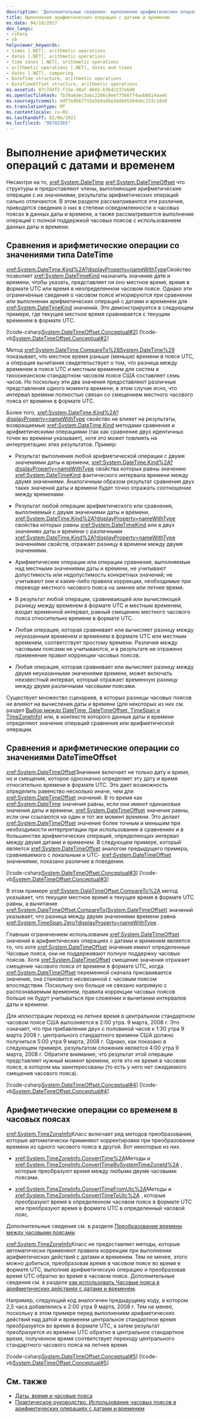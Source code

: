 ```yaml
---
description: 'Дополнительные сведения: выполнение арифметических операций с датами и временем'
title: Выполнение арифметических операций с датами и временем
ms.date: 04/10/2017
dev_langs:
- csharp
- vb
helpviewer_keywords:
- times [.NET], arithmetic operations
- dates [.NET], arithmetic operations
- time zones [.NET], arithmetic operations
- arithmetic operations [.NET], dates and times
- dates [.NET], comparing
- DateTime structure, arithmetic operations
- DateTimeOffset structure, arithmetic operations
ms.assetid: 87c7ddf2-f15e-48af-8602-b3642237e6d0
ms.openlocfilehash: 7b39a6dec3abc2206c8eef7566f74aab6614aae6
ms.sourcegitcommit: ddf7edb67715a5b9a45e3dd44536dabc153c1de0
ms.translationtype: MT
ms.contentlocale: ru-RU
ms.lasthandoff: 02/06/2021
ms.locfileid: "99702565"
---
```

# <a name="performing-arithmetic-operations-with-dates-and-times"></a>Выполнение арифметических операций с датами и временем

Несмотря на то, <xref:System.DateTime> <xref:System.DateTimeOffset> что структуры и предоставляют члены, выполняющие арифметические операции с их значениями, результаты арифметических операций сильно отличаются. В этом разделе рассматриваются эти различия, приводятся сведения о них в степени осведомленности о часовых поясах в данных даты и времени, а также рассматривается выполнение операций с полной поддержкой часовых поясов с использованием данных даты и времени.

## <a name="comparisons-and-arithmetic-operations-with-datetime-values"></a>Сравнения и арифметические операции со значениями типа DateTime

<xref:System.DateTime.Kind%2A?displayProperty=nameWithType>Свойство позволяет <xref:System.DateTimeKind> назначить значение дате и времени, чтобы указать, представляет ли оно местное время, время в формате UTC или время в неопределенном часовом поясе. Однако эти ограниченные сведения о часовом поясе игнорируются при сравнении или выполнении арифметических операций с датами и временем для <xref:System.DateTimeKind> значений. Это демонстрируется в следующем примере, где текущее местное время сравнивается с текущим временем в формате UTC.

[!code-csharp[System.DateTimeOffset.Conceptual#2](../../../samples/snippets/csharp/VS_Snippets_CLR_System/system.DateTimeOffset.Conceptual/cs/Conceptual2.cs#2)]
[!code-vb[System.DateTimeOffset.Conceptual#2](../../../samples/snippets/visualbasic/VS_Snippets_CLR_System/system.DateTimeOffset.Conceptual/vb/Conceptual2.vb#2)]

Метод <xref:System.DateTime.CompareTo%28System.DateTime%29> показывает, что местное время раньше (меньше) времени в поясе UTC, а операция вычитания свидетельствует о том, что разница между временем в поясе UTC и местным временем для систем в тихоокеанском стандартном часовом поясе США составляет семь часов. Но поскольку эти два значения предоставляют различные представления одного момента времени, в этом случае ясно, что интервал времени полностью связан со смещением местного часового пояса от времени в формате UTC.

Более того, <xref:System.DateTime.Kind%2A?displayProperty=nameWithType> свойство не влияет на результаты, возвращаемые <xref:System.DateTime.Kind> методами сравнения и арифметическими операциями (так как сравнение двух идентичных точек во времени указывает), хотя это может повлиять на интерпретацию этих результатов. Пример:

- Результат выполнения любой арифметической операции с двумя значениями даты и времени, <xref:System.DateTime.Kind%2A?displayProperty=nameWithType> свойства которых равны значению <xref:System.DateTimeKind> фактического интервала времени между двумя значениями. Аналогичным образом результат сравнения двух таких значений даты и времени будет точно отражать соотношение между временами.

- Результат любой операции арифметического или сравнения, выполняемый с двумя значениями даты и времени, <xref:System.DateTime.Kind%2A?displayProperty=nameWithType> свойства которых равны <xref:System.DateTimeKind> или в двух значениях даты и времени с различными <xref:System.DateTime.Kind%2A?displayProperty=nameWithType> значениями свойств, отражает разницу в времени между двумя значениями.

- Арифметические операции или операции сравнения, выполняемые над местными значениями даты и времени, не учитывают допустимость или недопустимость конкретных значений; не учитывают они и какие-либо правила коррекции, необходимые при переводе местного часового пояса на зимнее или летнее время.

- В результат любой операции, сравнивающей или вычисляющей разницу между временем в формате UTC и местным временем, входит временной интервал, равный смещению местного часового пояса относительно времени в формате UTC.

- Любая операция, которая сравнивает или вычисляет разницу между неуказанным временем и временем в формате UTC или местным временем, соответствует простому времени. Различия между часовыми поясами не учитываются, и в результате не отражено применение правил коррекции часовых поясов.

- Любая операция, которая сравнивает или вычисляет разницу между двумя неуказанными значениями времени, может включать неизвестный интервал, который отражает временную разницу между двумя различными часовыми поясами.

Существует множество сценариев, в которых разницы часовых поясов не влияют на вычисления даты и времени (для некоторых из них см. раздел [Выбор между DateTime, DateTimeOffset, TimeSpan и TimeZoneInfo](choosing-between-datetime.md)) или, в контексте которого данные даты и времени определяют значение операций сравнения или арифметической операции.

## <a name="comparisons-and-arithmetic-operations-with-datetimeoffset-values"></a>Сравнения и арифметические операции со значениями DateTimeOffset

<xref:System.DateTimeOffset>Значение включает не только дату и время, но и смещение, которое однозначно определяет эту дату и время относительно времени в формате UTC. Это дает возможность определить равенство несколько иначе, чем для <xref:System.DateTimeOffset> значений. В то время как <xref:System.DateTime> значения равны, если они имеют одинаковые значения даты и времени, <xref:System.DateTimeOffset> значения равны, если они ссылаются на один и тот же момент времени. Это делает <xref:System.DateTimeOffset> значение более точным и меньшим при необходимости интерпретации при использовании в сравнениях и в большинстве арифметических операций, определяющих интервал между двумя датами и временем. В следующем примере, который является <xref:System.DateTimeOffset> аналогом предыдущего примера, сравниваемого с локальным и UTC- <xref:System.DateTimeOffset> значениями, показано различие в поведении.

[!code-csharp[System.DateTimeOffset.Conceptual#3](../../../samples/snippets/csharp/VS_Snippets_CLR_System/system.DateTimeOffset.Conceptual/cs/Conceptual3.cs#3)]
[!code-vb[System.DateTimeOffset.Conceptual#3](../../../samples/snippets/visualbasic/VS_Snippets_CLR_System/system.DateTimeOffset.Conceptual/vb/Conceptual3.vb#3)]

В этом примере <xref:System.DateTimeOffset.CompareTo%2A> метод указывает, что текущее местное время и текущее время в формате UTC равны, а вычитание <xref:System.DateTimeOffset.CompareTo(System.DateTimeOffset)> значений указывает, что разница между двумя значениями времени равна <xref:System.TimeSpan.Zero?displayProperty=nameWithType> .

Главным ограничением использования <xref:System.DateTimeOffset> значений в арифметических операциях с датами и временем является то, что хотя <xref:System.DateTimeOffset> значения имеют определенные Часовые пояса, они не поддерживают полную поддержку часовых поясов. Хотя <xref:System.DateTimeOffset> смещение значения отражает смещение часового пояса от времени в формате UTC, когда <xref:System.DateTimeOffset> переменной сначала присваивается значение, она становится несвязанной с часовым поясом впоследствии. Поскольку оно больше не связано напрямую с распознаваемым временем, правила коррекции часовых поясов больше не будут учитываться при сложении и вычитании интервалов даты и времени.

Для иллюстрации переход на летнее время в центральном стандартном часовом поясе США выполняется в 2:00 утра. 9 марта, 2008 г. Это означает, что при прибавлении двух с половиной часов к 1:30 утра 9 марта 2008 г. центрального стандартного времени США должно получиться 5:00 утра 9 марта, 2008 г. Однако, как показано в следующем примере, результатом сложения является 4:00 утра 9 марта, 2008 г. Обратите внимание, что результат этой операции представляет нужный момент времени, хотя это не время в часовом поясе, в котором мы заинтересованы (то есть у него нет ожидаемого смещения часового пояса).

[!code-csharp[System.DateTimeOffset.Conceptual#4](../../../samples/snippets/csharp/VS_Snippets_CLR_System/system.DateTimeOffset.Conceptual/cs/Conceptual4.cs#4)]
[!code-vb[System.DateTimeOffset.Conceptual#4](../../../samples/snippets/visualbasic/VS_Snippets_CLR_System/system.DateTimeOffset.Conceptual/vb/Conceptual4.vb#4)]

## <a name="arithmetic-operations-with-times-in-time-zones"></a>Арифметические операции со временем в часовых поясах

<xref:System.TimeZoneInfo>Класс включает ряд методов преобразования, которые автоматически применяют корректировки при преобразовании времени из одного часового пояса в другой. Вот некоторые из них.

- <xref:System.TimeZoneInfo.ConvertTime%2A>Методы и <xref:System.TimeZoneInfo.ConvertTimeBySystemTimeZoneId%2A> , которые преобразуют время между любыми двумя часовыми поясами.

- <xref:System.TimeZoneInfo.ConvertTimeFromUtc%2A>Методы и <xref:System.TimeZoneInfo.ConvertTimeToUtc%2A> , которые преобразуют время в определенном часовом поясе в формате UTC или преобразуют время в формате UTC в определенный часовой пояс.

Дополнительные сведения см. в разделе [Преобразование времени между часовыми поясами](converting-between-time-zones.md).

<xref:System.TimeZoneInfo>Класс не предоставляет методы, которые автоматически применяют правила коррекции при выполнении арифметических действий с датами и временем. Тем не менее, этого можно добиться, преобразовав время в часовом поясе во время в формате UTC, выполнив арифметическую операцию и преобразовав время UTC обратно во время в часовом поясе. Дополнительные сведения см. в разделе [как использовать Часовые пояса в арифметических действиях с датами и временем](use-time-zones-in-arithmetic.md).

Например, следующий код аналогичен предыдущему коду, в котором 2,5 часа добавлялись к 2:00 утра 9 марта, 2008 г. Тем не менее, поскольку в этом примере перед выполнением арифметических действий над датой и временем центральное стандартное время преобразуется во время в формате UTC, а затем результат преобразуется из времени UTC обратно в центральное стандартное время, полученное время соответствует переходу центрального стандартного часового пояса на летнее время.

[!code-csharp[System.DateTimeOffset.Conceptual#5](../../../samples/snippets/csharp/VS_Snippets_CLR_System/system.DateTimeOffset.Conceptual/cs/Conceptual5.cs#5)]
[!code-vb[System.DateTimeOffset.Conceptual#5](../../../samples/snippets/visualbasic/VS_Snippets_CLR_System/system.DateTimeOffset.Conceptual/vb/Conceptual5.vb#5)]

## <a name="see-also"></a>См. также

- [Даты, время и часовые пояса](index.md)
- [Практическое руководство. Использование часовых поясов в арифметических операциях с датами и временем](use-time-zones-in-arithmetic.md)
